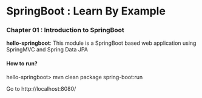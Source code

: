 # SpringBoot : Learn By Example


### Chapter 01 : Introduction to SpringBoot

**hello-springboot**: This module is a SpringBoot based web application using SpringMVC and Spring Data JPA 

#### How to run?

hello-springboot> mvn clean package spring-boot:run

Go to http://localhost:8080/